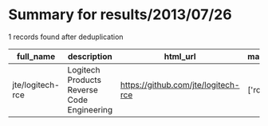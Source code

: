 
# Summary for results/2013/07/26
    
1 records found after deduplication

| full_name | description | html_url | matched_list | matched_count | pushed_at | size | stargazers_count | language | forks_count |
|------------------|--------------------------------------------|-------------------------------------|----------------|-----------------|---------------------------|--------|--------------------|------------|---------------|
| jte/logitech-rce | Logitech Products Reverse Code Engineering | https://github.com/jte/logitech-rce | ['rce'] | 1 | 2013-07-26 06:55:40+00:00 | 84848 | 3 | C++ | 1 |
